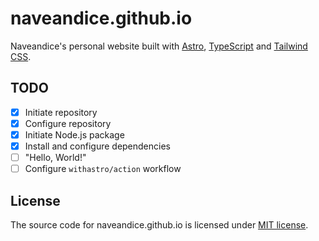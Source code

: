 # naveandice.github.io

Naveandice's personal website built with [Astro], [TypeScript] and [Tailwind CSS].

## TODO

- [x] Initiate repository
- [x] Configure repository
- [x] Initiate Node.js package
- [x] Install and configure dependencies
- [ ] "Hello, World!"
- [ ] Configure `withastro/action` workflow

## License

The source code for naveandice.github.io is licensed under [MIT license].

[Astro]:        https://astro.build
[TypeScript]:   https://typescriptlang.org
[Tailwind CSS]: https://tailwindcss.com
[MIT license]:  ./LICENSE
